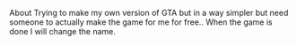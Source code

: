 About
Trying to make my own version of GTA but in a way simpler but need someone to actually make the game for me for free.. When the game is done I will change the name.
